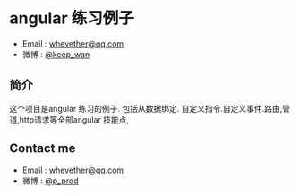 
# angular 练习例子

- Email : whevether@qq.com
- 微博 : [@keep_wan](https://weibo.com/5530559065/profile)

## 简介
这个项目是angular 练习的例子.
包括从数据绑定. 自定义指令.自定义事件.路由,管道,http请求等全部angular 技能点,


## Contact me
- Email : whevether@qq.com
- 微博 : [@p_prod](https://weibo.com/5530559065/profile)



